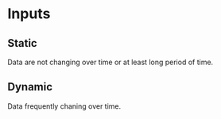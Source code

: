 # Inputs

## **Static**

Data are not changing over time or at least long period of time.

## **Dynamic**

Data frequently chaning over time.